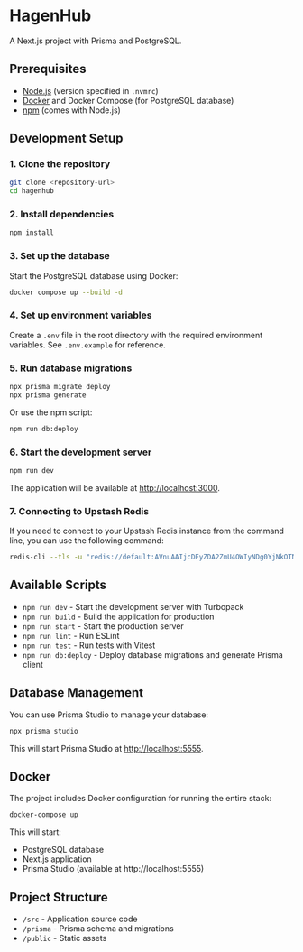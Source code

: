 # HagenHub

A Next.js project with Prisma and PostgreSQL.

## Prerequisites

- [Node.js](https://nodejs.org/) (version specified in `.nvmrc`)
- [Docker](https://www.docker.com/) and Docker Compose (for PostgreSQL database)
- [npm](https://www.npmjs.com/) (comes with Node.js)

## Development Setup

### 1. Clone the repository

```bash
git clone <repository-url>
cd hagenhub
```

### 2. Install dependencies

```bash
npm install
```

### 3. Set up the database

Start the PostgreSQL database using Docker:

```bash
docker compose up --build -d
```

### 4. Set up environment variables

Create a `.env` file in the root directory with the required environment variables. See `.env.example` for reference.

### 5. Run database migrations

```bash
npx prisma migrate deploy
npx prisma generate
```

Or use the npm script:

```bash
npm run db:deploy
```

### 6. Start the development server

```bash
npm run dev
```

The application will be available at [http://localhost:3000](http://localhost:3000).

### 7. Connecting to Upstash Redis

If you need to connect to your Upstash Redis instance from the command line, you can use the following command:

```bash
redis-cli --tls -u "redis://default:AVnuAAIjcDEyZDA2ZmU4OWIyNDg0YjNkOTNlODQ0Zjk0NDk5YmI2ZHAxMA@model-bengal-23022.upstash.io:6379"
```

## Available Scripts

- `npm run dev` - Start the development server with Turbopack
- `npm run build` - Build the application for production
- `npm run start` - Start the production server
- `npm run lint` - Run ESLint
- `npm run test` - Run tests with Vitest
- `npm run db:deploy` - Deploy database migrations and generate Prisma client

## Database Management

You can use Prisma Studio to manage your database:

```bash
npx prisma studio
```

This will start Prisma Studio at [http://localhost:5555](http://localhost:5555).

## Docker

The project includes Docker configuration for running the entire stack:

```bash
docker-compose up
```

This will start:

- PostgreSQL database
- Next.js application
- Prisma Studio (available at http://localhost:5555)

## Project Structure

- `/src` - Application source code
- `/prisma` - Prisma schema and migrations
- `/public` - Static assets
